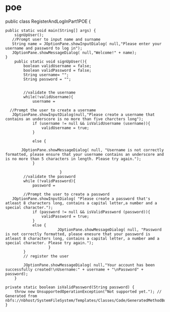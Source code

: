 # poe
public class RegisterAndLogInPart1POE {

    public static void main(String[] args) {
        signUpUser();
       //Prompt user to input name and surname
       String name = JOptionPane.showInputDialog( null,"Please enter your username and password to log in");
       JOptionPane.showMessageDialog( null,"Welcome!" + name);
    }
        public static void signUpUser(){
            boolean validUsername = false;
            boolean validPassword = false;
            String username= "";
            String password = "";
         
            
            //validate the username
            while(!validUsername){
                username = 
      
      //Prompt the user to create a username 
       JOptionPane.showInputDialog(null,"Please create a username that contains an underscore is no more than five charcters long");
                if (username != null && isValidUsername (username)){
                    validUsername = true;
                }
                       
                else {
            
           JOptionPane.showMessageDialog( null, "Username is not correctly formatted, please ensure that your username contains an underscore and is no more than 5 characters in length. Please try again.");   
                }
      
                            }  
            //validate the password
            while (!validPassword){
                password = 
          
            //Prompt the user to create a password
       JOptionPane.showInputDialog( "Please create a password that's atleast 8 characters long, contains a capital letter,a number and a special character.");
                if (password != null && isValidPassword (password)){
                    validPassword = true;
                }
                else {
                           JOptionPane.showMessageDialog( null, "Password is not correctly formatted, please enesure that your password is atleast 8 characters long, contains a capital letter, a number amd a special character. Please try again.");
                       }
            }
            // register the user
           
            JOptionPane.showMessageDialog( null,"Your account has been successfully created!\nUsername:" + username + "\nPassword" + password);
        }

    private static boolean isValidPassword(String password) {
        throw new UnsupportedOperationException("Not supported yet."); // Generated from nbfs://nbhost/SystemFileSystem/Templates/Classes/Code/GeneratedMethodBody
    }

    
  


